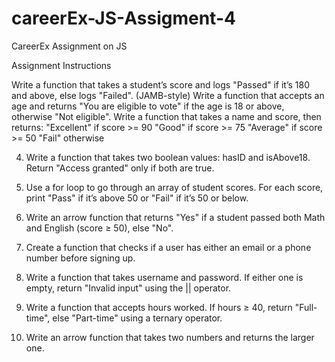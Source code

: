 # careerEx-JS-Assigment-4
CareerEx  Assignment on JS

Assignment Instructions

Write a function that takes a student’s score and logs "Passed" if it’s 180 and above, else logs "Failed". (JAMB-style)
Write a function that accepts an age and returns "You are eligible to vote" if the age is 18 or above, otherwise "Not eligible".
Write a function that takes a name and score, then returns:
"Excellent" if score >= 90
"Good" if score >= 75
"Average" if score >= 50
"Fail" otherwise


4. Write a function that takes two boolean values: hasID and isAbove18. Return "Access granted" only if both are true.

5. Use a for loop to go through an array of student scores. For each score, print "Pass" if it’s above 50 or "Fail" if it’s 50 or below.

6. Write an arrow function that returns "Yes" if a student passed both Math and English (score ≥ 50), else "No".

7. Create a function that checks if a user has either an email or a phone number before signing up.

8. Write a function that takes username and password. If either one is empty, return "Invalid input" using the || operator.

9. Write a function that accepts hours worked. If hours ≥ 40, return "Full-time", else "Part-time" using a ternary operator.

10. Write an arrow function that takes two numbers and returns the larger one.
